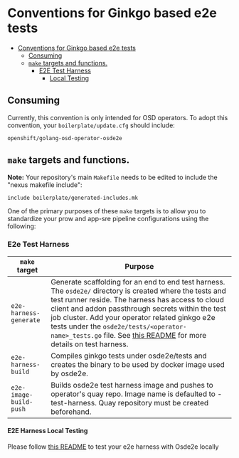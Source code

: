 # Conventions for Ginkgo based e2e tests

- [Conventions for Ginkgo based e2e tests](#conventions-for-ginkgo-based-e2e-tests)
  - [Consuming](#consuming)
  - [`make` targets and functions.](#make-targets-and-functions)
    - [E2E Test Harness](#e2e-test-harness)
      - [Local Testing](#e2e-harness-local-testing)


## Consuming
Currently, this convention is only intended for OSD operators. To adopt this convention, your `boilerplate/update.cfg` should include:

```
openshift/golang-osd-operator-osde2e
```
## `make` targets and functions.

**Note:** Your repository's main `Makefile` needs to be edited to include the
"nexus makefile include":

```
include boilerplate/generated-includes.mk
```

One of the primary purposes of these `make` targets is to allow you to
standardize your prow and app-sre pipeline configurations using the
following:



### E2e Test Harness

| `make` target      | Purpose                                                                                                                                                                                                                                                                                                                                                                                                                                                                                                                                                |
|--------------------|--------------------------------------------------------------------------------------------------------------------------------------------------------------------------------------------------------------------------------------------------------------------------------------------------------------------------------------------------------------------------------------------------------------------------------------------------------------------------------------------------------------------------------------------------------|
| `e2e-harness-generate` | Generate scaffolding for an end to end test harness. The `osde2e/` directory is created where the tests and test runner reside. The harness has access to cloud client and addon passthrough secrets within the test job cluster. Add your operator  related ginkgo e2e tests under the `osde2e/tests/<operator-name>_tests.go` file. See [this README](https://github.com/openshift/osde2e-example-test-harness/blob/main/README.md#locally-running-this-example) for more details on test harness. |
| `e2e-harness-build`| Compiles ginkgo tests under osde2e/tests and creates the binary to be used by docker image used by osde2e.                                                                                                                                                                                                                                                                                                                                                                                                                                             |
| `e2e-image-build-push` | Builds osde2e test harness image and pushes to operator's quay repo. Image name is defaulted to <operator-image-name>-test-harness. Quay repository must be created beforehand.                                                                                                                                                                                                                                                                                                                                                                        |

#### E2E Harness Local Testing

Please follow [this README](https://github.com/openshift/osde2e-example-test-harness/blob/main/README.md#locally-running-this-example) to test your e2e harness with Osde2e locally

